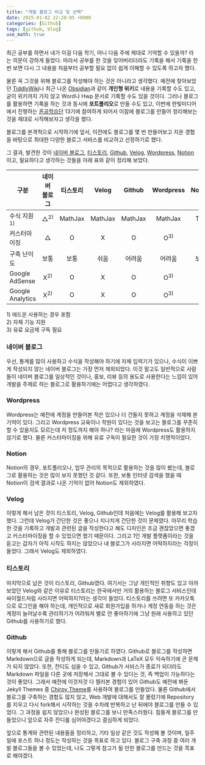 ```yaml
---
title: "개발 블로그 비교 및 선택"
date: 2025-01-02 22:28:05 +0900
categories: [Github]
tags: [github, blog]
use_math: true
---
```


최근 공부를 하면서 내가 이걸 다음 학기, 아니 다음 주에 제대로 기억할 수 있을까? 라는 의문이 강하게 들었다. 따라서 공부를 한 것을 잊어버리더라도 기록을 해서 기록을 한번 보면 다시 그 내용을 처음부터 공부할 필요 없이 쉽게 이해할 수 있도록 하고자 했다.

물론 꼭 그것을 위해 블로그를 작성해야 하는 것은 아니라고 생각했다. 예전에 찾아보았던 [TiddlyWiki](https://tiddlywiki.com/)나 최근 나온 [Obsidian](https://obsidian.md/)과 같이 **개인형 위키**로 내용을 기록할 수도 있고, 굳이 위키까지 가지 않고 Word나 Hwp 문서로 기록할 수도 있을 것이다. 그러나 블로그를 활용하면 기록을 하는 것과 동시에 **포트폴리오**로 만들 수도 있고, 이번에 한빛미디어에서 진행하는 [혼공학습단](https://hongong.hanbit.co.kr/) 13기에 참여하게 되어서 이참에 블로그를 만들어 정리해보는 것을 제대로 시작해보자고 생각을 했다.

블로그를 본격적으로 시작하기에 앞서, 이전에도 블로그를 몇 번 만들어보고 지운 경험을 바탕으로 최대한 다양한 블로그 서비스를 비교하고 선정하기로 했다.

그 결과, 발견한 것이 [네이버 블로그](https://blog.naver.com), [티스토리](https://www.tistory.com), [Github](https://github.com), [Velog](https://velog.io), [Wordpress](https://wordpress.com), [Notion](https://www.notion.com)이고, 필요하다고 생각하는 것들을 아래 표와 같이 정리해 보았다.  

|구분|네이버 블로그|티스토리|Velog|Github|Wordpress|Notion|
|-|:-:|:-:|:-:|:-:|:-:|:-:|
|수식 지원<sup>1)</sup>|△<sup>2)</sup>|MathJax|MathJax|MathJax|MathJax|TeX|
|커스터마이징|△|O|X|O|O<sup>3)</sup>|O|
|구축 난이도|보통|보통|쉬움|어려움|어려움|보통|
|Google AdSense|X<sup>2)</sup>|O|X|O|O<sup>3)</sup>|O|
|Google Analytics|X<sup>2)</sup>|O|X|O|O<sup>3)</sup>|O|

1\) 애드온 사용하는 경우 포함  
2\) 자체 기능 지원  
3\) 유료 요금제 구독 필요

### 네이버 블로그  
우선, 통계를 많이 사용하고 수식을 작성해야 하기에 자체 입력기가 있으나, 수식이 이쁘게 작성되지 않는 네이버 블로그는 가장 먼저 제외되었다. 이것 말고도 일반적으로 사람들이 네이버 블로그를 일상적인 것이나, 홍보, 리뷰 등의 용도로 사용한다는 느낌이 있어 개발을 주제로 하는 블로그로 활용하기에는 어렵다고 생각하였다.

### Wordpress
Wordpress는 예전에 계정을 만들어본 적은 있으나 더 건들지 못하고 계정을 삭제해 본 기억이 있다. 그리고 Wordpress 교육이나 학원이 있다는 것을 보고는 블로그를 꾸준히 할 수 있을지도 모르는데 저 정도까지 해야 하나? 라는 마음에 Wordpress도 활용하지 않기로 했다. 물론 커스터마이징을 위해 유료 구독이 필요한 것이 가장 치명적이었다.

### Notion
Notion의 경우, 포트폴리오나, 업무 관리의 목적으로 활용하는 것을 많이 봤는데, 블로그로 활용하는 것은 많이 보지 못했던 것 같다. 또한, 보통 인터넷 검색을 했을 때 Notion이 검색 결과로 나온 기억이 없어 Notion도 제외하였다.

### Velog
이렇게 해서 남은 것이 티스토리, Velog, Github인데 처음에는 Velog를 활용해 보고자 했다. 그런데 Velog가 간단한 것은 좋으나 지나치게 간단한 것이 문제였다. 아무리 학습한 것을 기록하고 개발과 관련된 글을 작성한다고 해도 디자인은 조금 괜찮았으면 좋겠고 커스터마이징을 할 수 있었으면 했기 때문이다. 그리고 1인 개발 플랫폼이라는 것을 듣고는 갑자기 아직 시작도 하지는 않았으나 내 블로그가 사라지면 어떡하지라는 걱정이 들었다. 그래서 Velog도 제외하였다.

### 티스토리
마지막으로 남은 것이 티스토리, Github였다. 여기서는 그냥 개인적인 취향도 있고 아까 보았던 Velog와 같은 이유로 티스토리는 한국에서만 거의 활용하는 블로그 서비스인데 싸이월드처럼 사라지면 어떡하지?라는 생각이 들었다. 티스토리를 쓰려면 또 카카오톡으로 로그인을 해야 하는데, 개인적으로 새로 회원가입을 하거나 계정 연동을 하는 것은 계정이 늘어날수록 관리하기가 어려워져 별로 안 좋아하기에 그냥 원래 사용하고 있던 Github를 사용하기로 했다.

### Github
이렇게 해서 Github를 통해 블로그를 만들기로 하였다. Github로 블로그를 작성하면 Markdown으로 글을 작성하게 되는데, Markdown과 LaTeX 모두 익숙하기에 큰 문제가 되지 않았다. 또한, 잔디도 심을 수 있고, Github가 서비스가 종료가 되더라도 Markdown 파일을 다른 곳에 저장해서 그대로 볼 수 있다는 것, 즉 백업이 가능하다는 것이 좋았다. 그래서 예전에 이것저것 다 찔러본 경험이 있어 Github도 예전에 봐둔 Jekyll Themes 중 [Chirpy Theme](https://github.com/cotes2020/jekyll-theme-chirpy)를 사용하여 블로그를 만들었다. 물론 Github에서 블로그를 구축하는 경험도 많지 않고, Web 개발에 대해서도 잘 몰랐기에 Repository를 지우고 다시 fork해서 시작하는 것을 수차례 반복하고 난 뒤에야 블로그를 만들 수 있었다. 그 과정을 쉽지 않았으나 완성된 블로그를 보니 만족스러웠다. 힘들게 블로그를 만들었으니 앞으로 자주 잔디를 심어야겠다고 결심하게 되었다.

앞으로 통계와 관련된 내용들을 정리하고, 기타 일상 같은 것도 작성해 볼 것이며, 일주일에 포스트 하나 정도는 작성하는 것을 목표로 하고 있다. 블로그 구축 과정 중 여러 개발 블로그들을 볼 수 있었는데, 나도 그렇게 참고가 될 만한 블로그를 만드는 것을 목표로 해야겠다.